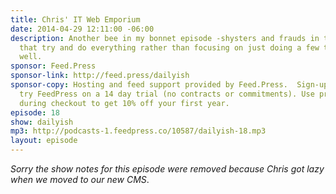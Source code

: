 ```yaml
---
title: Chris' IT Web Emporium
date: 2014-04-29 12:11:00 -06:00
description: Another bee in my bonnet episode -shysters and frauds in the IT industry
  that try and do everything rather than focusing on just doing a few things really
  well.
sponsor: Feed.Press
sponsor-link: http://feed.press/dailyish
sponsor-copy: Hosting and feed support provided by Feed.Press.  Sign-up today and
  try FeedPress on a 14 day trial (no contracts or commitments). Use promo code "dailyish"
  during checkout to get 10% off your first year.
episode: 18
show: dailyish
mp3: http://podcasts-1.feedpress.co/10587/dailyish-18.mp3
layout: episode
---
```


<em>Sorry the show notes for this episode were removed because Chris got lazy when we moved to our new CMS</em>.
